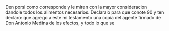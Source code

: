 Den porsi como corresponde y le miren con la mayor consideracion dandole todos los alimentos necesarios. Declaralo para que conote 90 y ten declaro: que agrego a este mi testamento una copia del agente firmado de Don Antonio Medina de los efectos, y todo lo que se